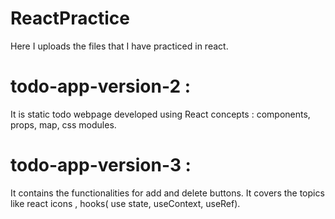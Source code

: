 # ReactPractice
Here I uploads the files that I have practiced in react.
# todo-app-version-2 : 
It is static todo webpage developed using React concepts : components, props, map, css modules. 
# todo-app-version-3 :
It contains the functionalities for add and delete buttons. It covers the topics like react icons ,  hooks( use state, useContext, useRef).
